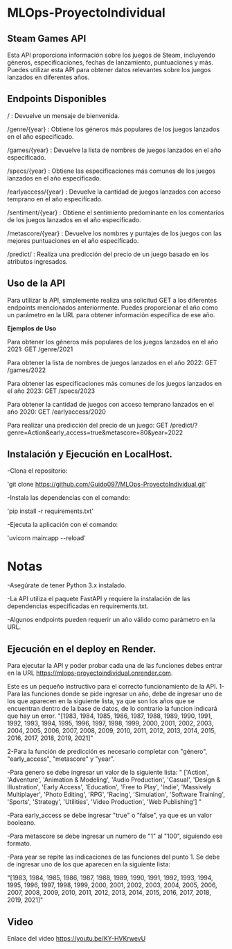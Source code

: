 # MLOps-ProyectoIndividual
##  Steam Games API 

Esta API proporciona información sobre los juegos de Steam, incluyendo géneros, especificaciones, fechas de lanzamiento, puntuaciones y más. Puedes utilizar esta API para obtener datos relevantes sobre los juegos lanzados en diferentes años.

## Endpoints Disponibles

/ : Devuelve un mensaje de bienvenida.

/genre/{year} : Obtiene los géneros más populares de los juegos lanzados en el año especificado.

/games/{year} : Devuelve la lista de nombres de juegos lanzados en el año especificado.

/specs/{year} : Obtiene las especificaciones más comunes de los juegos lanzados en el año especificado.

/earlyaccess/{year} : Devuelve la cantidad de juegos lanzados con acceso temprano en el año especificado.

/sentiment/{year} : Obtiene el sentimiento predominante en los comentarios de los juegos lanzados en el año especificado.

/metascore/{year} : Devuelve los nombres y puntajes de los juegos con las mejores puntuaciones en el año especificado.

/predict/ : Realiza una predicción del precio de un juego basado en los atributos ingresados.

## Uso de la API

Para utilizar la API, simplemente realiza una solicitud GET a los diferentes endpoints mencionados anteriormente. Puedes proporcionar el año como un parámetro en la URL para obtener información específica de ese año.

**Ejemplos de Uso**

Para obtener los géneros más populares de los juegos lanzados en el año 2021: GET /genre/2021

Para obtener la lista de nombres de juegos lanzados en el año 2022: GET /games/2022

Para obtener las especificaciones más comunes de los juegos lanzados en el año 2023: GET /specs/2023

Para obtener la cantidad de juegos con acceso temprano lanzados en el año 2020: GET /earlyaccess/2020

Para realizar una predicción del precio de un juego: GET /predict/?genre=Action&early_access=true&metascore=80&year=2022

## Instalación y Ejecución en LocalHost.

-Clona el repositorio:

'git clone <https://github.com/Guido097/MLOps-ProyectoIndividual.git>'

-Instala las dependencias con el comando:

'pip install -r requirements.txt'

-Ejecuta la aplicación con el comando:

'uvicorn main:app --reload'


# Notas

-Asegúrate de tener Python 3.x instalado.

-La API utiliza el paquete FastAPI y requiere la instalación de las dependencias especificadas en requirements.txt.

-Algunos endpoints pueden requerir un año válido como parámetro en la URL.


## Ejecución en el deploy en Render.

Para ejecutar la API y poder probar cada una de las funciones debes entrar en la URL <https://mlops-proyectoindividual.onrender.com>.

Este es un pequeño instructivo para el correcto funcionamiento de la API.
1-Para las funciones donde se pide ingresar un año, debe de ingresar uno de los que aparecen en la siguiente lista, ya que son los años que se encuentran dentro de la base de datos, de lo contrario la funcion indicará que hay un error.
"[1983, 1984, 1985, 1986, 1987, 1988, 1989, 1990, 1991, 1992, 1993, 1994, 1995, 1996, 1997, 1998, 1999, 2000, 2001, 2002, 2003, 2004, 2005, 2006, 2007, 2008, 2009, 2010, 2011, 2012, 2013, 2014, 2015, 2016, 2017, 2018, 2019, 2021]"

2-Para la función de predicción es necesario completar con "género", "early_access", "metascore" y "year".

-Para genero se debe ingresar un valor de la siguiente lista:
" ['Action', 'Adventure', 'Animation &amp; Modeling', 'Audio Production', 'Casual', 'Design &amp; Illustration', 'Early Access', 'Education', 'Free to Play', 'Indie', 'Massively Multiplayer', 'Photo Editing', 'RPG', 'Racing', 'Simulation', 'Software Training', 'Sports', 'Strategy', 'Utilities', 'Video Production', 'Web Publishing'] "

-Para early_access se debe ingresar "true" o "false", ya que es un valor booleano.

-Para metascore se debe ingresar un numero de "1" al "100", siguiendo ese formato.

-Para year se repite las indicaciones de las funciones del punto 1. Se debe de ingresar uno de los que aparecen en la siguiente lista:

"[1983, 1984, 1985, 1986, 1987, 1988, 1989, 1990, 1991, 1992, 1993, 1994, 1995, 1996, 1997, 1998, 1999, 2000, 2001, 2002, 2003, 2004, 2005, 2006, 2007, 2008, 2009, 2010, 2011, 2012, 2013, 2014, 2015, 2016, 2017, 2018, 2019, 2021]"


## Video

Enlace del video <https://youtu.be/KY-HVKrwevU>


